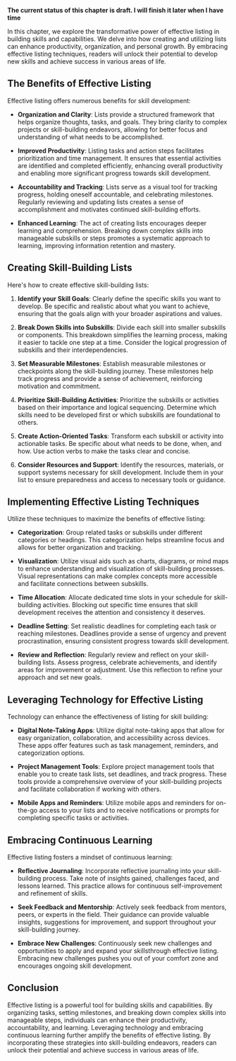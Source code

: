 **The current status of this chapter is draft. I will finish it later when I have time**

In this chapter, we explore the transformative power of effective listing in building skills and capabilities. We delve into how creating and utilizing lists can enhance productivity, organization, and personal growth. By embracing effective listing techniques, readers will unlock their potential to develop new skills and achieve success in various areas of life.

The Benefits of Effective Listing
---------------------------------

Effective listing offers numerous benefits for skill development:

* **Organization and Clarity**: Lists provide a structured framework that helps organize thoughts, tasks, and goals. They bring clarity to complex projects or skill-building endeavors, allowing for better focus and understanding of what needs to be accomplished.

* **Improved Productivity**: Listing tasks and action steps facilitates prioritization and time management. It ensures that essential activities are identified and completed efficiently, enhancing overall productivity and enabling more significant progress towards skill development.

* **Accountability and Tracking**: Lists serve as a visual tool for tracking progress, holding oneself accountable, and celebrating milestones. Regularly reviewing and updating lists creates a sense of accomplishment and motivates continued skill-building efforts.

* **Enhanced Learning**: The act of creating lists encourages deeper learning and comprehension. Breaking down complex skills into manageable subskills or steps promotes a systematic approach to learning, improving information retention and mastery.

Creating Skill-Building Lists
-----------------------------

Here's how to create effective skill-building lists:

1. **Identify your Skill Goals**: Clearly define the specific skills you want to develop. Be specific and realistic about what you want to achieve, ensuring that the goals align with your broader aspirations and values.

2. **Break Down Skills into Subskills**: Divide each skill into smaller subskills or components. This breakdown simplifies the learning process, making it easier to tackle one step at a time. Consider the logical progression of subskills and their interdependencies.

3. **Set Measurable Milestones**: Establish measurable milestones or checkpoints along the skill-building journey. These milestones help track progress and provide a sense of achievement, reinforcing motivation and commitment.

4. **Prioritize Skill-Building Activities**: Prioritize the subskills or activities based on their importance and logical sequencing. Determine which skills need to be developed first or which subskills are foundational to others.

5. **Create Action-Oriented Tasks**: Transform each subskill or activity into actionable tasks. Be specific about what needs to be done, when, and how. Use action verbs to make the tasks clear and concise.

6. **Consider Resources and Support**: Identify the resources, materials, or support systems necessary for skill development. Include them in your list to ensure preparedness and access to necessary tools or guidance.

Implementing Effective Listing Techniques
-----------------------------------------

Utilize these techniques to maximize the benefits of effective listing:

* **Categorization**: Group related tasks or subskills under different categories or headings. This categorization helps streamline focus and allows for better organization and tracking.

* **Visualization**: Utilize visual aids such as charts, diagrams, or mind maps to enhance understanding and visualization of skill-building processes. Visual representations can make complex concepts more accessible and facilitate connections between subskills.

* **Time Allocation**: Allocate dedicated time slots in your schedule for skill-building activities. Blocking out specific time ensures that skill development receives the attention and consistency it deserves.

* **Deadline Setting**: Set realistic deadlines for completing each task or reaching milestones. Deadlines provide a sense of urgency and prevent procrastination, ensuring consistent progress towards skill development.

* **Review and Reflection**: Regularly review and reflect on your skill-building lists. Assess progress, celebrate achievements, and identify areas for improvement or adjustment. Use this reflection to refine your approach and set new goals.

Leveraging Technology for Effective Listing
-------------------------------------------

Technology can enhance the effectiveness of listing for skill building:

* **Digital Note-Taking Apps**: Utilize digital note-taking apps that allow for easy organization, collaboration, and accessibility across devices. These apps offer features such as task management, reminders, and categorization options.

* **Project Management Tools**: Explore project management tools that enable you to create task lists, set deadlines, and track progress. These tools provide a comprehensive overview of your skill-building projects and facilitate collaboration if working with others.

* **Mobile Apps and Reminders**: Utilize mobile apps and reminders for on-the-go access to your lists and to receive notifications or prompts for completing specific tasks or activities.

Embracing Continuous Learning
-----------------------------

Effective listing fosters a mindset of continuous learning:

* **Reflective Journaling**: Incorporate reflective journaling into your skill-building process. Take note of insights gained, challenges faced, and lessons learned. This practice allows for continuous self-improvement and refinement of skills.

* **Seek Feedback and Mentorship**: Actively seek feedback from mentors, peers, or experts in the field. Their guidance can provide valuable insights, suggestions for improvement, and support throughout your skill-building journey.

* **Embrace New Challenges**: Continuously seek new challenges and opportunities to apply and expand your skillsthrough effective listing. Embracing new challenges pushes you out of your comfort zone and encourages ongoing skill development.

Conclusion
----------

Effective listing is a powerful tool for building skills and capabilities. By organizing tasks, setting milestones, and breaking down complex skills into manageable steps, individuals can enhance their productivity, accountability, and learning. Leveraging technology and embracing continuous learning further amplify the benefits of effective listing. By incorporating these strategies into skill-building endeavors, readers can unlock their potential and achieve success in various areas of life.
